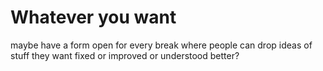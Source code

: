 # Whatever you want

maybe have a form open for every break where people can drop ideas of stuff they want fixed or improved or understood better?

